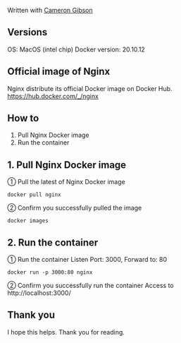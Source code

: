Written with [Cameron Gibson](https://github.com/cgcamcam) 

## Versions
OS: MacOS (intel chip)
Docker version: 20.10.12  

## Official image of Nginx
Nginx distribute its official Docker image on Docker Hub.
https://hub.docker.com/_/nginx

## How to
1. Pull Nginx Docker image
2. Run the container

## 1. Pull Nginx Docker image
① Pull the latest of Nginx Docker image
```shell
docker pull nginx
```
② Confirm you successfully pulled the image
```
docker images
```

## 2. Run the container
① Run the container
Listen Port: 3000, Forward to: 80
```shell
docker run -p 3000:80 nginx
```
② Confirm you successfully run the container
Access to http://localhost:3000/

## Thank you
I hope this helps.
Thank you for reading.